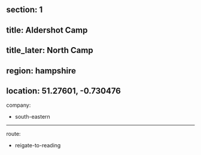 section: 1
----
title: Aldershot Camp
----
title_later: North Camp
----
region: hampshire
----
location: 51.27601, -0.730476
----
company:
- south-eastern
----
route:
- reigate-to-reading
